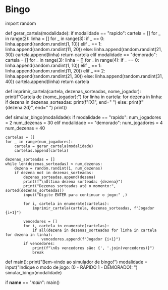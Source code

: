 # Bingo
import random

def gerar_cartela(modalidade):
    if modalidade == "rapido":
        cartela = []
        for _ in range(2):
            linha = []
            for _ in range(3):
                if _ == 0:
                    linha.append(random.randint(1, 10))
                elif _ == 1:
                    linha.append(random.randint(11, 20))
                else:
                    linha.append(random.randint(21, 30))
            cartela.append(linha)
        return cartela
    elif modalidade == "demorado":
        cartela = []
        for _ in range(3):
            linha = []
            for _ in range(4):
                if _ == 0:
                    linha.append(random.randint(1, 10))
                elif _ == 1:
                    linha.append(random.randint(11, 20))
                elif _ == 2:
                    linha.append(random.randint(21, 30))
                else:
                    linha.append(random.randint(31, 40))
            cartela.append(linha)
        return cartela

def imprimir_cartela(cartela, dezenas_sorteadas, nome_jogador):
    print(f"Cartela de {nome_jogador}:")
    for linha in cartela:
        for dezena in linha:
            if dezena in dezenas_sorteadas:
                print(f"[X]", end=" ")
            else:
                print(f"{dezena:2d}", end=" ")
        print()

def simular_bingo(modalidade):
    if modalidade == "rapido":
        num_jogadores = 2
        num_dezenas = 30
    elif modalidade == "demorado":
        num_jogadores = 4
        num_dezenas = 40

    cartelas = []
    for _ in range(num_jogadores):
        cartela = gerar_cartela(modalidade)
        cartelas.append(cartela)

    dezenas_sorteadas = []
    while len(dezenas_sorteadas) < num_dezenas:
        dezena = random.randint(1, num_dezenas)
        if dezena not in dezenas_sorteadas:
            dezenas_sorteadas.append(dezena)
            print(f"\nÚltima dezena sorteada: {dezena}")
            print("Dezenas sorteadas até o momento:", sorted(dezenas_sorteadas))
            input("Digite ENTER para continuar o jogo:" ,)

            for i, cartela in enumerate(cartelas):
                imprimir_cartela(cartela, dezenas_sorteadas, f"Jogador {i+1}")

            vencedores = []
            for i, cartela in enumerate(cartelas):
                if all(dezena in dezenas_sorteadas for linha in cartela for dezena in linha):
                    vencedores.append(f"Jogador {i+1}")
            if vencedores:
                print(f"\nOs vencedores são: {', '.join(vencedores)}")
                break

def main():
    print("Bem-vindo ao simulador de bingo!")
    modalidade = input("Indique o modo de jogo: (0 - RÁPIDO 1 - DEMORADO): ")
    simular_bingo(modalidade)

if __name__ == "_main_":
    main()
